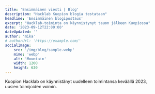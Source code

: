 ```yaml
---
title: 'Ensimmäinen viesti | Blog'
description: "Hacklab Kuopion blogia testataan"
headline: 'Ensimmäinen blogipostaus'
excerpt: "Hacklab-toiminta on käynnistynyt tauon jälkeen Kuopiossa"
date: '2023-09-12T22:00:00'
dateUpdated: ''
author: 'mika'
# authorUrl: 'https://example.com/'
socialImage:
    src: '/img/blog/sample.webp'
    mime: 'webp'
    alt: 'Mountain'
    width: 1200
    height: 630
---
```


Kuopion Hacklab on käynnistänyt uudelleen toimintansa keväällä 2023, uusien toimijoiden voimin.
